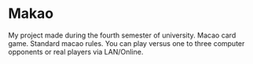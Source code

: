 # Makao
My project made during the fourth semester of university. Macao card game.
Standard macao rules. You can play versus one to three computer opponents or real players via LAN/Online.
